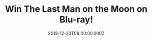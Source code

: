 ---
campaign-uuid: "c-9265398b-c235-4e9b-9b5f-7c995785d406"
type: "Competition"
category: "Entertainment"
date: "2018-12-20T09:00:00.000Z"
end-date: "2019-01-20T23:59:00.000Z"
disable-form: false
is_promoted: false
has_entry_page: true
title: "Win The Last Man on the Moon on Blu-ray!"
competition-description: "<p>We have in our hands the movie everybody is talking about:\
  \ The Last Man on the Moon. The Last Man on the Moon is powered by the same adrenaline,\
  \ drama and raw emotions experienced by former NASA astronaut and Navy Captain Eugene\
  \ 'Gene' Cernan.</p>\n<p>Sure you won’t want to miss this amazing movie… enter below\
  \ for a chance to win!</p>\n"
hero-header: "Win The Last Man on the Moon on Blu-ray!"
terms-confirmation: "N/A"
banner-img: "https://assets.expresslyapp.com/asset-5c03a016-a865-4cc6-862f-aed603d933b0.jpg"
logo-left-href: "aaa.nme.com"
logo-left-image: "https://assets.expresslyapp.com/asset-d1de912e-7ff6-4dcd-bbab-c3d57a40f5ef.jpg"
logo-left-title: "Sony Pictures"
bg-image-hero: "https://assets.expresslyapp.com/asset-ecfa9b1e-d235-4d0b-b4ef-9f6254440800.jpg"
bg-image-first: "https://assets.expresslyapp.com/asset-b3cb308e-db1f-4eb6-8832-eade66333798.jpg"
section1-content: "<p>When Cernan became the last man to step off of the surface of\
  \ the moon in December 1972, he left his footprints and his daughter's initials\
  \ in the lunar dust. Only now is he ready to share his epic and deeply personal\
  \ story of fulfilment, love and loss.</p>\n<p>Five years in the making, the documentary\
  \ unveils a wealth of rare archival footage and takes Cernan back to the launch\
  \ pad at NASA Kennedy Space Center, to the Arlington National Cemetery, and to his\
  \ Texas ranch where he tries to find respite from a past that refuses to let him\
  \ go.</p>\n<p>The film features exclusive interviews with former astronauts, such\
  \ as Apollo 12 crew-members Alan Bean and Dick Gordon and Apollo 13 Commander Jim\
  \ Lovell, as well as NASA Flight Director Gene Kranz and Director of Flight Operations\
  \ Chris Kraft. Such an incredible movie you won’t want to miss. Enter the form below\
  \ for a chance to win and get ready to follow the story of Cernan now!</p>\n"
entry-title: "Win The Last Man on the Moon on Blu-ray!"
entry-content: "<p>Enter the draw to win The Last Man on the Moon on Blu-ray\nby completing\
  \ the form below before 23:59 on 20th of January 2019.</p>\n"
has-winner: false
prize-description: "The Last Man on the Moon on Blu-ray."
special-conditions: "Multiple entries are allowed up to one every day.\r\nThis competition\
  \ is also available on: http://club.expressly.io/competitons/last-man-on-the-moon"
country-restrictions:
- "GB"
---